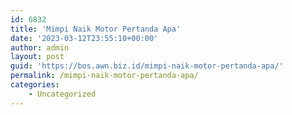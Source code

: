 ```yaml
---
id: 6832
title: 'Mimpi Naik Motor Pertanda Apa'
date: '2023-03-12T23:55:10+00:00'
author: admin
layout: post
guid: 'https://bos.awn.biz.id/mimpi-naik-motor-pertanda-apa/'
permalink: /mimpi-naik-motor-pertanda-apa/
categories:
    - Uncategorized
---
```


